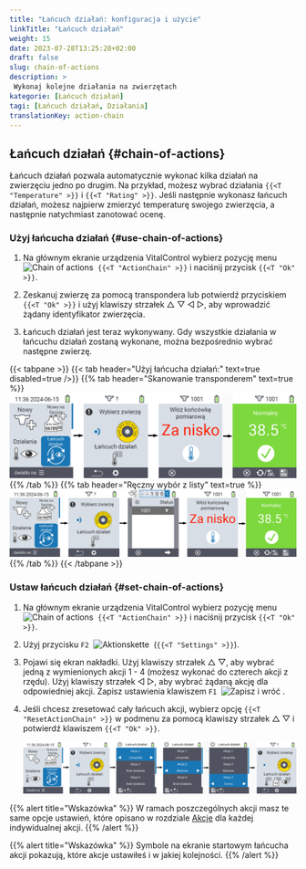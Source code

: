```yaml
---
title: "Łańcuch działań: konfiguracja i użycie"
linkTitle: "Łańcuch działań"
weight: 15
date: 2023-07-28T13:25:28+02:00
draft: false
slug: chain-of-actions
description: >
 Wykonaj kolejne działania na zwierzętach
kategorie: [Łańcuch działań]
tagi: [Łańcuch działań, Działania]
translationKey: action-chain
---
```

## Łańcuch działań {#chain-of-actions}

Łańcuch działań pozwala automatycznie wykonać kilka działań na zwierzęciu jedno po drugim. Na przykład, możesz wybrać działania `{{<T "Temperature" >}}` i `{{<T "Rating" >}}`. Jeśli następnie wykonasz łańcuch działań, możesz najpierw zmierzyć temperaturę swojego zwierzęcia, a następnie natychmiast zanotować ocenę.

### Użyj łańcucha działań {#use-chain-of-actions}

1. Na głównym ekranie urządzenia VitalControl wybierz pozycję menu &nbsp;<img src="/icons/actions/action-chain.svg" width="35" align="bottom" alt="Chain of actions" />&nbsp; `{{<T "ActionChain" >}}` i naciśnij przycisk `{{<T "Ok" >}}`.

2. Zeskanuj zwierzę za pomocą transpondera lub potwierdź przyciskiem `{{<T "Ok" >}}` i użyj klawiszy strzałek △ ▽ ◁ ▷, aby wprowadzić żądany identyfikator zwierzęcia.

3. Łańcuch działań jest teraz wykonywany. Gdy wszystkie działania w łańcuchu działań zostaną wykonane, można bezpośrednio wybrać następne zwierzę.

{{< tabpane >}}
{{< tab header="Użyj łańcucha działań:" text=true disabled=true />}}
{{% tab header="Skanowanie transponderem" text=true %}}
![VitalControl: Menu chain of actions](images/chainofactions-scan.png "Chain of actions")
{{% /tab %}}
{{% tab header="Ręczny wybór z listy" text=true %}}
![VitalControl: Menu chain of actions](images/chainofactions.png "Chain of actions")
{{% /tab %}}
{{< /tabpane >}}

### Ustaw łańcuch działań {#set-chain-of-actions}

1. Na głównym ekranie urządzenia VitalControl wybierz pozycję menu &nbsp;<img src="/icons/actions/action-chain.svg" width="35" align="bottom" alt="Chain of actions" />&nbsp; `{{<T "ActionChain" >}}` i naciśnij przycisk `{{<T "Ok" >}}`.

2. Użyj przycisku `F2` &nbsp;<img src="/icons/gear.svg" width="25" align="bottom" alt="Aktionskette" />&nbsp; (`{{<T "Settings" >}}`).

3. Pojawi się ekran nakładki. Użyj klawiszy strzałek △ ▽, aby wybrać jedną z wymienionych akcji 1 - 4 (możesz wykonać do czterech akcji z rzędu). Użyj klawiszy strzałek ◁ ▷, aby wybrać żądaną akcję dla odpowiedniej akcji. Zapisz ustawienia klawiszem `F1` &nbsp;<img src="/icons/footer/save_exit.svg" width="65" align="bottom" alt="Zapisz i wróć" />&nbsp;.

4. Jeśli chcesz zresetować cały łańcuch akcji, wybierz opcję `{{<T "ResetActionChain" >}}` w podmenu za pomocą klawiszy strzałek △ ▽ i potwierdź klawiszem `{{<T "Ok" >}}`.

    ![VitalControl: Menu łańcucha akcji](images/setchainofactions.png "Ustaw łańcuch akcji")

{{% alert title="Wskazówka" %}}
W ramach poszczególnych akcji masz te same opcje ustawień, które opisano w rozdziale [Akcje](../actions) dla każdej indywidualnej akcji.
{{% /alert %}}

{{% alert title="Wskazówka" %}}
Symbole na ekranie startowym łańcucha akcji pokazują, które akcje ustawiłeś i w jakiej kolejności.
{{% /alert %}}
